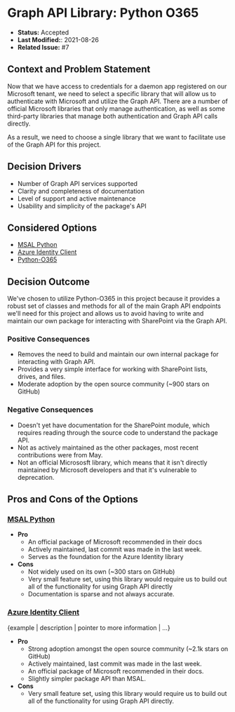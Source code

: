 # Graph API Library: Python O365

- **Status:** Accepted
- **Last Modified:**: 2021-08-26
- **Related Issue:** #7

## Context and Problem Statement

Now that we have access to credentials for a daemon app registered on our Microsoft tenant, we need to select a specific library that will allow us to authenticate with Microsoft and utilize the Graph API. There are a number of official Microsoft libraries that only manage authentication, as well as some third-party libraries that manage both authentication and Graph API calls directly.

As a result, we need to choose a single library that we want to facilitate use of the Graph API for this project.

## Decision Drivers <!-- RECOMMENDED -->

- Number of Graph API services supported
- Clarity and completeness of documentation
- Level of support and active maintenance
- Usability and simplicity of the package's API

## Considered Options

- [MSAL Python](https://github.com/AzureAD/microsoft-authentication-library-for-python)
- [Azure Identity Client](https://github.com/Azure/azure-sdk-for-python/tree/main/sdk/identity/azure-identity)
- [Python-O365](https://github.com/O365/python-o365)

## Decision Outcome

We've chosen to utilize Python-O365 in this project because it provides a robust set of classes and methods for all of the main Graph API endpoints we'll need for this project and allows us to avoid having to write and maintain our own package for interacting with SharePoint via the Graph API.

### Positive Consequences

- Removes the need to build and maintain our own internal package for interacting with Graph API.
- Provides a very simple interface for working with SharePoint lists, drives, and files.
- Moderate adoption by the open source community (~900 stars on GitHub)

### Negative Consequences

- Doesn't yet have documentation for the SharePoint module, which requires reading through the source code to understand the package API.
- Not as actively maintained as the other packages, most recent contributions were from May.
- Not an official Micrososft library, which means that it isn't directly maintained by Microsoft developers and that it's vulnerable to deprecation.

## Pros and Cons of the Options

### [MSAL Python](https://github.com/AzureAD/microsoft-authentication-library-for-python)

- **Pro**
  - An official package of Microsoft recommended in their docs
  - Actively maintained, last commit was made in the last week.
  - Serves as the foundation for the Azure Identity library
- **Cons**
  - Not widely used on its own (~300 stars on GitHub)
  - Very small feature set, using this library would require us to build out all of the functionality for using Graph API directly
  - Documentation is sparse and not always accurate.

### [Azure Identity Client](https://github.com/Azure/azure-sdk-for-python/tree/main/sdk/identity/azure-identity)

{example | description | pointer to more information | …} <!-- OPTIONAL -->

- **Pro**
  - Strong adoption amongst the open source community (~2.1k stars on GitHub)
  - Actively maintained, last commit was made in the last week.
  - An official package of Microsoft recommended in their docs.
  - Slightly simpler package API than MSAL.
- **Cons**
  - Very small feature set, using this library would require us to build out all of the functionality for using Graph API directly.
